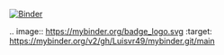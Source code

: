 [![Binder](https://mybinder.org/badge_logo.svg)](https://mybinder.org/v2/gh/Luisvr49/mybinder.git/main)

.. image:: https://mybinder.org/badge_logo.svg
 :target: https://mybinder.org/v2/gh/Luisvr49/mybinder.git/main
 
